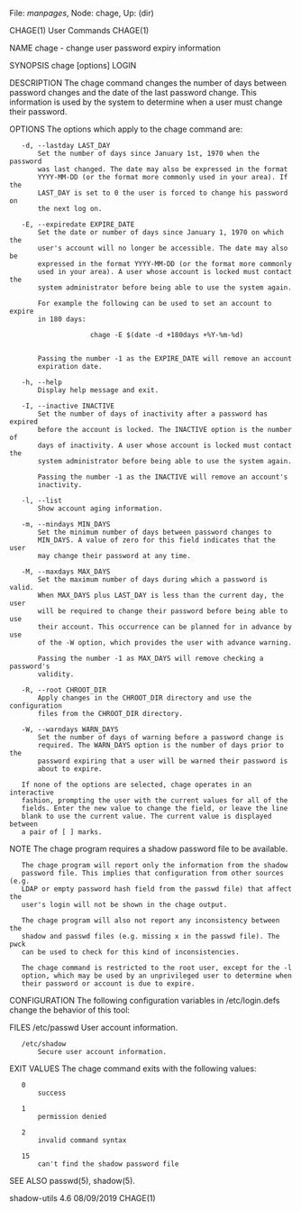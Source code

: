 File: *manpages*,  Node: chage,  Up: (dir)

CHAGE(1)                         User Commands                        CHAGE(1)



NAME
       chage - change user password expiry information

SYNOPSIS
       chage [options] LOGIN

DESCRIPTION
       The chage command changes the number of days between password changes
       and the date of the last password change. This information is used by
       the system to determine when a user must change their password.

OPTIONS
       The options which apply to the chage command are:

       -d, --lastday LAST_DAY
           Set the number of days since January 1st, 1970 when the password
           was last changed. The date may also be expressed in the format
           YYYY-MM-DD (or the format more commonly used in your area). If the
           LAST_DAY is set to 0 the user is forced to change his password on
           the next log on.

       -E, --expiredate EXPIRE_DATE
           Set the date or number of days since January 1, 1970 on which the
           user's account will no longer be accessible. The date may also be
           expressed in the format YYYY-MM-DD (or the format more commonly
           used in your area). A user whose account is locked must contact the
           system administrator before being able to use the system again.

           For example the following can be used to set an account to expire
           in 180 days:

                        chage -E $(date -d +180days +%Y-%m-%d)


           Passing the number -1 as the EXPIRE_DATE will remove an account
           expiration date.

       -h, --help
           Display help message and exit.

       -I, --inactive INACTIVE
           Set the number of days of inactivity after a password has expired
           before the account is locked. The INACTIVE option is the number of
           days of inactivity. A user whose account is locked must contact the
           system administrator before being able to use the system again.

           Passing the number -1 as the INACTIVE will remove an account's
           inactivity.

       -l, --list
           Show account aging information.

       -m, --mindays MIN_DAYS
           Set the minimum number of days between password changes to
           MIN_DAYS. A value of zero for this field indicates that the user
           may change their password at any time.

       -M, --maxdays MAX_DAYS
           Set the maximum number of days during which a password is valid.
           When MAX_DAYS plus LAST_DAY is less than the current day, the user
           will be required to change their password before being able to use
           their account. This occurrence can be planned for in advance by use
           of the -W option, which provides the user with advance warning.

           Passing the number -1 as MAX_DAYS will remove checking a password's
           validity.

       -R, --root CHROOT_DIR
           Apply changes in the CHROOT_DIR directory and use the configuration
           files from the CHROOT_DIR directory.

       -W, --warndays WARN_DAYS
           Set the number of days of warning before a password change is
           required. The WARN_DAYS option is the number of days prior to the
           password expiring that a user will be warned their password is
           about to expire.

       If none of the options are selected, chage operates in an interactive
       fashion, prompting the user with the current values for all of the
       fields. Enter the new value to change the field, or leave the line
       blank to use the current value. The current value is displayed between
       a pair of [ ] marks.

NOTE
       The chage program requires a shadow password file to be available.

       The chage program will report only the information from the shadow
       password file. This implies that configuration from other sources (e.g.
       LDAP or empty password hash field from the passwd file) that affect the
       user's login will not be shown in the chage output.

       The chage program will also not report any inconsistency between the
       shadow and passwd files (e.g. missing x in the passwd file). The pwck
       can be used to check for this kind of inconsistencies.

       The chage command is restricted to the root user, except for the -l
       option, which may be used by an unprivileged user to determine when
       their password or account is due to expire.

CONFIGURATION
       The following configuration variables in /etc/login.defs change the
       behavior of this tool:

FILES
       /etc/passwd
           User account information.

       /etc/shadow
           Secure user account information.

EXIT VALUES
       The chage command exits with the following values:

       0
           success

       1
           permission denied

       2
           invalid command syntax

       15
           can't find the shadow password file

SEE ALSO
       passwd(5), shadow(5).



shadow-utils 4.6                  08/09/2019                          CHAGE(1)
